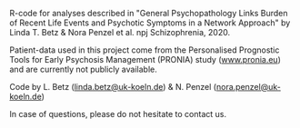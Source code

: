 R-code for analyses described in "General Psychopathology Links Burden of Recent Life Events and Psychotic Symptoms in a Network Approach" by Linda T. Betz & Nora Penzel et al. npj Schizophrenia, 2020.

Patient-data used in this project come from the Personalised Prognostic Tools for Early Psychosis Management (PRONIA) study (www.pronia.eu) and are currently not publicly available.

Code by L. Betz (linda.betz@uk-koeln.de) & N. Penzel (nora.penzel@uk-koeln.de)

In case of questions, please do not hesitate to contact us.
